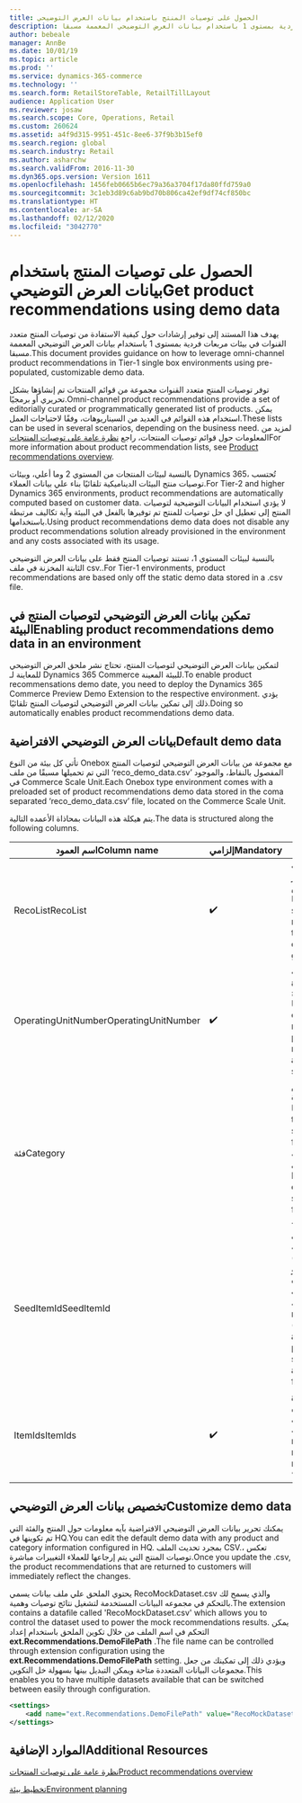 ```yaml
---
title: الحصول على توصيات المنتج باستخدام بيانات العرض التوضيحي
description: يهدف هذا المستند إلى توفير إرشادات حول كيفية الاستفادة من توصيات المنتج متعدد القنوات في بيئات مربعات فردية بمستوى 1 باستخدام بيانات العرض التوضيحي المعممة مسبقا.
author: bebeale
manager: AnnBe
ms.date: 10/01/19
ms.topic: article
ms.prod: ''
ms.service: dynamics-365-commerce
ms.technology: ''
ms.search.form: RetailStoreTable, RetailTillLayout
audience: Application User
ms.reviewer: josaw
ms.search.scope: Core, Operations, Retail
ms.custom: 260624
ms.assetid: a4f9d315-9951-451c-8ee6-37f9b3b15ef0
ms.search.region: global
ms.search.industry: Retail
ms.author: asharchw
ms.search.validFrom: 2016-11-30
ms.dyn365.ops.version: Version 1611
ms.openlocfilehash: 1456feb0665b6ec79a36a3704f17da80ffd759a0
ms.sourcegitcommit: 3c1eb3d89c6ab9bd70b806ca42ef9df74cf850bc
ms.translationtype: HT
ms.contentlocale: ar-SA
ms.lasthandoff: 02/12/2020
ms.locfileid: "3042770"
---
```

# <a name="get-product-recommendations-using-demo-data"></a><span data-ttu-id="544bb-103">الحصول على توصيات المنتج باستخدام بيانات العرض التوضيحي</span><span class="sxs-lookup"><span data-stu-id="544bb-103">Get product recommendations using demo data</span></span>
<span data-ttu-id="544bb-104">يهدف هذا المستند إلى توفير إرشادات حول كيفية الاستفادة من توصيات المنتج متعدد القنوات في بيئات مربعات فردية بمستوى 1 باستخدام بيانات العرض التوضيحي المعممة مسبقا.</span><span class="sxs-lookup"><span data-stu-id="544bb-104">This document provides guidance on how to leverage omni-channel product recommendations in Tier-1 single box environments using pre-populated, customizable demo data.</span></span>

<span data-ttu-id="544bb-105">توفر توصيات المنتج متعدد القنوات مجموعة من قوائم المنتجات تم إنشاؤها بشكل تحريري أو برمجيًا.</span><span class="sxs-lookup"><span data-stu-id="544bb-105">Omni-channel product recommendations provide a set of editorially curated or programmatically generated list of products.</span></span> <span data-ttu-id="544bb-106">يمكن استخدام هذه القوائم في العديد من السيناريوهات، وفقًا لاحتياجات العمل.</span><span class="sxs-lookup"><span data-stu-id="544bb-106">These lists can be used in several scenarios, depending on the business need.</span></span> <span data-ttu-id="544bb-107">لمزيد من المعلومات حول قوائم توصيات المنتجات، راجع [‏‫نظرة عامة على توصيات المنتجات‬](product-recommendations.md)</span><span class="sxs-lookup"><span data-stu-id="544bb-107">For more information about product recommendation lists, see [Product recommendations overview](product-recommendations.md).</span></span>

<span data-ttu-id="544bb-108">بالنسبة لبيئات المنتجات من المستوي 2 وما أعلي، وبيئات Dynamics 365، تُحتسب توصيات منتج البيئات الديناميكية تلقائيًا بناء علي بيانات العملاء.</span><span class="sxs-lookup"><span data-stu-id="544bb-108">For Tier-2 and higher Dynamics 365 environments, product recommendations are automatically computed based on customer data.</span></span> <span data-ttu-id="544bb-109">لا يؤدي استخدام البيانات التوضيحية لتوصيات المنتج إلى تعطيل اي حل توصيات للمنتج تم توفيرها بالفعل في البيئة وآية تكاليف مرتبطة باستخدامها.</span><span class="sxs-lookup"><span data-stu-id="544bb-109">Using product recommendations demo data does not disable any product recommendations solution already provisioned in the environment and any costs associated with its usage.</span></span>

<span data-ttu-id="544bb-110">بالنسبة لبيئات المستوي 1، تستند توصيات المنتج فقط على بيانات العرض التوضيحي الثابتة المخزنة في ملف csv..</span><span class="sxs-lookup"><span data-stu-id="544bb-110">For Tier-1 environments, product recommendations are based only off the static demo data stored in a .csv file.</span></span>

## <a name="enabling-product-recommendations-demo-data-in-an-environment"></a><span data-ttu-id="544bb-111">تمكين بيانات العرض التوضيحي لتوصيات المنتج في البيئة</span><span class="sxs-lookup"><span data-stu-id="544bb-111">Enabling product recommendations demo data in an environment</span></span>
<span data-ttu-id="544bb-112">لتمكين بيانات العرض التوضيحي لتوصيات المنتج، تحتاج نشر ملحق العرض التوضيحي للمعاينة لـ Dynamics 365 Commerce للبيئة المعينة.</span><span class="sxs-lookup"><span data-stu-id="544bb-112">To enable product recommensations demo date, you need to deploy the Dynamics 365 Commerce Preview Demo Extension to the respective environment.</span></span> <span data-ttu-id="544bb-113">يؤدي ذلك إلى تمكين بيانات العرض التوضيحي لتوصيات المنتج تلقائيًا.</span><span class="sxs-lookup"><span data-stu-id="544bb-113">Doing so automatically enables product recommendations demo data.</span></span>

## <a name="default-demo-data"></a><span data-ttu-id="544bb-114">بيانات العرض التوضيحي الافتراضية</span><span class="sxs-lookup"><span data-stu-id="544bb-114">Default demo data</span></span>
<span data-ttu-id="544bb-115">تأتي كل بيئة من النوع Onebox مع مجموعة من بيانات العرض التوضيحي لتوصيات المنتج التي تم تحميلها مسبقًا من ملف ‘reco_demo_data.csv’ المفصول بالنقاط، والموجود في Commerce Scale Unit.</span><span class="sxs-lookup"><span data-stu-id="544bb-115">Each Onebox type environment comes with a preloaded set of product recommendations demo data stored in the coma separated ‘reco_demo_data.csv’ file, located on the Commerce Scale Unit.</span></span>

<span data-ttu-id="544bb-116">يتم هيكلة هذه البيانات بمحاذاة الأعمده التالية.</span><span class="sxs-lookup"><span data-stu-id="544bb-116">The data is structured along the following columns.</span></span>

| <span data-ttu-id="544bb-117">اسم العمود</span><span class="sxs-lookup"><span data-stu-id="544bb-117">Column name</span></span>         | <span data-ttu-id="544bb-118">إلزامي</span><span class="sxs-lookup"><span data-stu-id="544bb-118">Mandatory</span></span>          | <span data-ttu-id="544bb-119">‏‏الوصف</span><span class="sxs-lookup"><span data-stu-id="544bb-119">Description</span></span>                                                                                                                                 | <span data-ttu-id="544bb-120">القيم المحتملة</span><span class="sxs-lookup"><span data-stu-id="544bb-120">Possible Values</span></span>                                                              |
|---------------------|--------------------|---------------------------------------------------------------------------------------------------------------------------------------------|------------------------------------------------------------------------------|
| <span data-ttu-id="544bb-121">RecoList</span><span class="sxs-lookup"><span data-stu-id="544bb-121">RecoList</span></span>            | :heavy_check_mark: | <span data-ttu-id="544bb-123">إنشاء نوع قائمه توصيات المنتج المحدد التي تشير إليها بيانات العرض التوضيحي منها.</span><span class="sxs-lookup"><span data-stu-id="544bb-123">The specific product recommendation list type that the demo data point is to generate.</span></span>                                                    | <ul><li><span data-ttu-id="544bb-124">RecoBestSelling</span><span class="sxs-lookup"><span data-stu-id="544bb-124">RecoBestSelling</span></span></li><li><span data-ttu-id="544bb-125">RecoNew</span><span class="sxs-lookup"><span data-stu-id="544bb-125">RecoNew</span></span></li><li><span data-ttu-id="544bb-126">RecoTrending</span><span class="sxs-lookup"><span data-stu-id="544bb-126">RecoTrending</span></span></li><li><span data-ttu-id="544bb-127">RecoCart</span><span class="sxs-lookup"><span data-stu-id="544bb-127">RecoCart</span></span></li><li><span data-ttu-id="544bb-128">RecoPeopleAlsoBuy</span><span class="sxs-lookup"><span data-stu-id="544bb-128">RecoPeopleAlsoBuy</span></span></li></ul> |
| <span data-ttu-id="544bb-129">OperatingUnitNumber</span><span class="sxs-lookup"><span data-stu-id="544bb-129">OperatingUnitNumber</span></span> | :heavy_check_mark: | <span data-ttu-id="544bb-131">رقم وحدة التشغيل المحددة التي يُتوقع ظهور توصيات المنتج لها.</span><span class="sxs-lookup"><span data-stu-id="544bb-131">The specific operating unit number where product recommendations are expected to be   surfaced.</span></span>                                        |                                                                              |
| <span data-ttu-id="544bb-132">فئة</span><span class="sxs-lookup"><span data-stu-id="544bb-132">Category</span></span>            |                    |    <span data-ttu-id="544bb-133">الفئة التي يجب أن يتم إرجاع القائمة المحددة إليها.</span><span class="sxs-lookup"><span data-stu-id="544bb-133">The category the specific list should be returned for.</span></span> <span data-ttu-id="544bb-134">في حالة عدم تحديد أية فئة، تكون القائمة أعلى ‏‫التدرج الهرمي للتنقل فقط.</span><span class="sxs-lookup"><span data-stu-id="544bb-134">If no category is specified, the list is for top of navigation hierarchy only.</span></span>    |                                                                              |
| <span data-ttu-id="544bb-135">SeedItemId</span><span class="sxs-lookup"><span data-stu-id="544bb-135">SeedItemId</span></span>          |                    |    <span data-ttu-id="544bb-136">بالنسبة للقوائم التي تتطلب إضافة (RecoPeopleAlsoBuy وRecoCart) المنتج، يجب أن تعرض هذه القوائم منتجات إضافية.</span><span class="sxs-lookup"><span data-stu-id="544bb-136">For lists that require seed (RecoPeopleAlsoBuy and RecoCart), the product those lists should show additional products for.</span></span>            |                                                                              |
| <span data-ttu-id="544bb-137">ItemIds</span><span class="sxs-lookup"><span data-stu-id="544bb-137">ItemIds</span></span>             | :heavy_check_mark: | <span data-ttu-id="544bb-139">وكنتيجة إذا تم إرجاع واحد أو أكثر من المنتجات، يتم الفصل بينهم بالعمة ‘;’.</span><span class="sxs-lookup"><span data-stu-id="544bb-139">One or more products to be returned as the result, separated by ‘;’.</span></span>                                                                  |                                                                              |

## <a name="customize-demo-data"></a><span data-ttu-id="544bb-140">تخصيص بيانات العرض التوضيحي</span><span class="sxs-lookup"><span data-stu-id="544bb-140">Customize demo data</span></span>
<span data-ttu-id="544bb-141">يمكنك تحرير بيانات العرض التوضيحي الافتراضية بآيه معلومات حول المنتج والفئة التي تم تكوينها في HQ.</span><span class="sxs-lookup"><span data-stu-id="544bb-141">You can edit the default demo data with any product and category information configured in HQ.</span></span> <span data-ttu-id="544bb-142">بمجرد تحديث الملف CSV.، تعكس توصيات المنتج التي يتم إرجاعها للعملاء التغييرات مباشرة.</span><span class="sxs-lookup"><span data-stu-id="544bb-142">Once you update the .csv, the product recommendations that are returned to customers will immediately reflect the changes.</span></span>

<span data-ttu-id="544bb-143">يحتوي الملحق علي ملف بيانات يسمي RecoMockDataset.csv والذي يسمح لك بالتحكم في مجموعه البيانات المستخدمة لتشغيل نتائج توصيات وهمية.</span><span class="sxs-lookup"><span data-stu-id="544bb-143">The extension contains a datafile called 'RecoMockDataset.csv' which allows you to control the dataset used to power the mock recommendations results.</span></span> <span data-ttu-id="544bb-144">يمكن التحكم في اسم الملف من خلال تكوين الملحق باستخدام إعداد **ext.Recommendations.DemoFilePath** .</span><span class="sxs-lookup"><span data-stu-id="544bb-144">The file name can be controlled through extension configuration using the **ext.Recommendations.DemoFilePath** setting.</span></span> <span data-ttu-id="544bb-145">ويؤدي ذلك إلى تمكينك من جعل مجموعات البيانات المتعددة متاحة ويمكن التبديل بينها بسهولة خل التكوين.</span><span class="sxs-lookup"><span data-stu-id="544bb-145">This enables you to have multiple datasets available that can be switched between easily through configuration.</span></span>


```xml
<settings>
    <add name="ext.Recommendations.DemoFilePath" value="RecoMockDataset.csv" />
</settings>
```

## <a name="additional-resources"></a><span data-ttu-id="544bb-146">الموارد الإضافية</span><span class="sxs-lookup"><span data-stu-id="544bb-146">Additional Resources</span></span>

[<span data-ttu-id="544bb-147">نظرة عامة على توصيات المنتجات</span><span class="sxs-lookup"><span data-stu-id="544bb-147">Product recommendations overview</span></span>](product-recommendations.md)

[<span data-ttu-id="544bb-148">تخطيط بيئة</span><span class="sxs-lookup"><span data-stu-id="544bb-148">Environment planning</span></span>](../fin-ops-core/fin-ops/imp-lifecycle/environment-planning.md)
